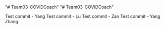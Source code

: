 "# Team03-COVIDCoach" 
"# Team03-COVIDCoach" 

Test commit - Yang
Test commit - Lu
Test commit - Zan
Test commit - Yang Zhang
